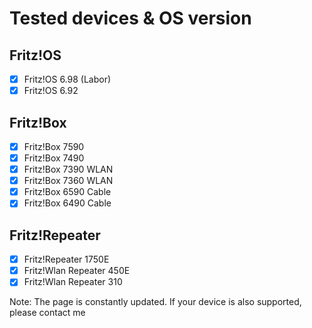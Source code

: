 # Tested devices & OS version

## Fritz!OS
- [x] Fritz!OS 6.98 (Labor)
- [x] Fritz!OS 6.92

## Fritz!Box
- [x] Fritz!Box 7590
- [x] Fritz!Box 7490
- [x] Fritz!Box 7390 WLAN
- [x] Fritz!Box 7360 WLAN
- [x] Fritz!Box 6590 Cable
- [x] Fritz!Box 6490 Cable

## Fritz!Repeater
- [x] Fritz!Repeater 1750E
- [x] Fritz!Wlan Repeater 450E
- [x] Fritz!Wlan Repeater 310

Note: The page is constantly updated. If your device is also supported, please contact me
